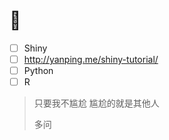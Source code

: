 # 💪

* [ ] Shiny 
* [ ] http://yanping.me/shiny-tutorial/
* [ ] Python
* [ ] R

> 只要我不尴尬  尴尬的就是其他人
>
> 多问



